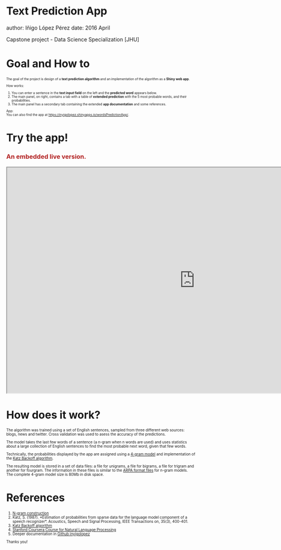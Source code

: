 Text Prediction App
========================================================
author: Iñigo López Pérez
date: 2016 April

Capstone project - Data Science Specialization [JHU]


Goal and How to
========================================================


<div style = "font-size:60%")>
The goal of the project is design of a <strong>text prediction algorithm</strong> and an implementation of the algorithm as a <strong>Shiny web app</strong>.

How works:
<br>
<ol>
<li> You can enter a sentence in the <strong>text input field</strong> on the left and the <strong>predicted word</strong> appears below.</li>
<li> The main panel, on right, contains a tab with a table of <strong>extended prediction</strong> with the 5 most probable words, and their probabilities.</li>
<li> The main panel has a secondary tab containing the extended <strong>app documentation</strong> and some references.</li>
</ol>

App: 
<br>
You can also find the app at  <a href="https://inyigolopez.shinyapps.io/wordsPredictionApp/">https://inyigolopez.shinyapps.io/wordsPredictionApp/</a>.
</div>  

Try the app!
========================================================

<h3><font color="FireBrick">An embedded live version.</font></h3>

<iframe src="https://inyigolopez.shinyapps.io/wordsPredictionApp/" height=600 width=1000></iframe>

How does it work?
========================================================

<div style = "font-size:70%")>

<p> The algorithm was trained using a set of English sentences, sampled from three different web sources: blogs, news and twitter. Cross validation was used to asess the accuracy of the predictions.</p>

<p>The model takes the last few words of a sentence (a n-gram when n words are used) and uses statistics about a large collection of English sentences to find the most probable next word, given that few words.</p> 

<p>Technically, the probabilities displayed by the app are assigned using a <a href="http://en.wikipedia.org/wiki/N-gram" target="_blank">4-gram model</a>  and implementation of the <a href="http://en.wikipedia.org/wiki/Katz%27s_back-off_model" target="_blank">Katz Backoff algorithm</a>.</p>

<p>
The resulting model is stored in a set of data files: a file for unigrams, a file for bigrams, a file for trigram and another for fourgram. The information in these files is similar to the <a href="http://www.speech.sri.com/projects/srilm/manpages/ngram-format.5.html">ARPA format files</a> for n-gram models. The complete 4-gram model size is 80Mb in disk space.</p>

</div>

References
========================================================

<div style = "font-size:70%")>
<p>

<ol>
<li><a href="http://en.wikipedia.org/wiki/N-gram" target="_blank">N-gram construction</a></li>
<li>Katz, S. (1987). *Estimation of probabilities from sparse data for the language model component of a speech recognizer*. Acoustics, Speech and Signal Processing, IEEE Transactions on, 35(3), 400-401. </li>
<li><a href="http://en.wikipedia.org/wiki/Katz%27s_back-off_model" target="_blank">Katz Backoff algorithm</a></li>
<li><a href="https://www.coursera.org/course/nlp" target="_blank">Stanford Coursera Course for Natural Language Processing</a></li>
<li>Deeper documentation in <a href="https://github.com/Inyigolopez/datascienceCapstoneProject" target="_blank">Github inyigolopez</a></li>
</ol>

</p>
Thanks you!
</div>

